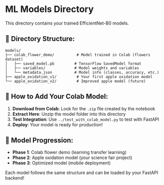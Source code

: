 # ML Models Directory

This directory contains your trained EfficientNet-B0 models.

## 📁 Directory Structure:
```
models/
├── colab_flower_demo/          # Model trained in Colab (flowers dataset)
│   ├── saved_model.pb         # TensorFlow SavedModel format
│   ├── variables/             # Model weights and variables
│   └── metadata.json          # Model info (classes, accuracy, etc.)
├── apple_oxidation_v1/         # Your first apple oxidation model
└── apple_oxidation_v2/         # Improved apple model (future)
```

## 🚀 How to Add Your Colab Model:

1. **Download from Colab**: Look for the `.zip` file created by the notebook
2. **Extract Here**: Unzip the model folder into this directory
3. **Test Integration**: Use `../test_with_colab_model.py` to test with FastAPI
4. **Deploy**: Your model is ready for production!

## 🍎 Model Progression:

- **Phase 1**: Colab flower demo (learning transfer learning)
- **Phase 2**: Apple oxidation model (your science fair project)
- **Phase 3**: Optimized model (mobile deployment)

Each model follows the same structure and can be loaded by your FastAPI backend!